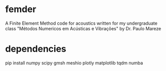 # femder
A Finite Element Method code for acoustics written for my undergraduate class "Métodos Numericos em Acústicas e Vibrações" by Dr. Paulo Mareze

# dependencies

pip install numpy scipy gmsh meshio plotly matplotlib tqdm numba
